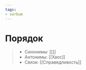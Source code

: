 ```yaml
---
tags: 
- verbum
---
```

# Порядок

> - Синонимы: [[]]
> - Антонимы: [[Хаос]]
> - Связи: [[Справедливость]]